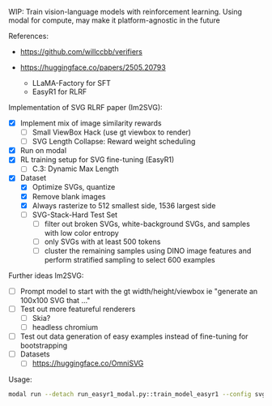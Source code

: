 WIP:
Train vision-language models with reinforcement learning.
Using modal for compute, may make it platform-agnostic in the future

References:
- https://github.com/willccbb/verifiers

- https://huggingface.co/papers/2505.20793
  - LLaMA-Factory for SFT
  - EasyR1 for RLRF


Implementation of SVG RLRF paper (Im2SVG):

- [x] Implement mix of image similarity rewards
   - [ ] Small ViewBox Hack (use gt viewbox to render)
   - [ ] SVG Length Collapse: Reward weight scheduling
- [x] Run on modal
- [x] RL training setup for SVG fine-tuning (EasyR1)
  - [ ] C.3: Dynamic Max Length
- [x] Dataset
   - [x] Optimize SVGs, quantize
   - [x] Remove blank images
   - [x] Always rasterize to 512 smallest side, 1536 largest side
   - [ ] SVG-Stack-Hard Test Set
     - [ ] filter out broken SVGs, white-background SVGs, and samples with low color entropy
     - [ ] only SVGs with at least 500 tokens
     - [ ] cluster the remaining samples using DINO image features and perform stratified sampling to select 600 examples

Further ideas Im2SVG:
- [ ] Prompt model to start with the gt width/height/viewbox ie "generate an 100x100 SVG that …"
- [ ] Test out more featureful renderers
  - [ ] Skia?
  - [ ] headless chromium
- [ ] Test out data generation of easy examples instead of fine-tuning for bootstrapping
- [ ] Datasets 
  - [ ] https://huggingface.co/OmniSVG

Usage:
```sh
modal run --detach run_easyr1_modal.py::train_model_easyr1 --config svg
```

